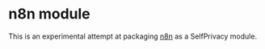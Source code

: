 # n8n module

This is an experimental attempt at packaging [n8n](https://github.com/n8n-io/n8n) as a SelfPrivacy module.
